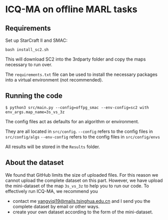 # ICQ-MA on offline MARL tasks

## Requirements

Set up StarCraft II and SMAC:
```shell
bash install_sc2.sh
```

This will download SC2 into the 3rdparty folder and copy the maps necessary to run over.

The `requirements.txt` file can be used to install the necessary packages into a virtual environment (not recommended).


## Running the code

```shell
$ python3 src/main.py --config=offpg_smac --env-config=sc2 with env_args.map_name=3s_vs_3z
```
The config files act as defaults for an algorithm or environment. 

They are all located in `src/config`.
`--config` refers to the config files in `src/config/algs`
`--env-config` refers to the config files in `src/config/envs`

All results will be stored in the `Results` folder.

## About the dataset
We found that GitHub limits the size of uploaded files. For this reason we cannot upload the complete dataset on this part.
However, we have upload the mini-dataset of the map `3s_vs_3z` to help you to run our code. To effectively run ICQ-MA, we recommend you 
+ contact me yangyiqi19@mails.tsinghua.edu.cn and I send you the complete dataset by email or other ways.
+ create your own dataset according to the form of the mini-dataset.
